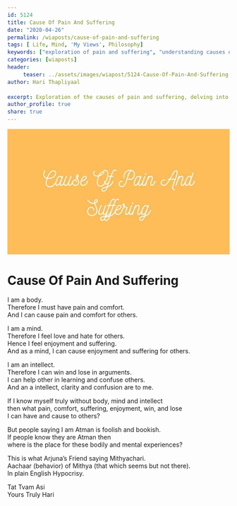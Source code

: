 ```yaml
--- 
id: 5124 
title: Cause Of Pain And Suffering
date: "2020-04-26"
permalink: /wiaposts/cause-of-pain-and-suffering
tags: [ Life, Mind, 'My Views', Philosophy]    
keywords: ["exploration of pain and suffering", "understanding causes of suffering in philosophy", "poetic insights on pain and human experience", "philosophy of suffering and healing", "exploring pain and suffering in philosophical context"]  
categories: [wiaposts] 
header:
     teaser: ../assets/images/wiapost/5124-Cause-Of-Pain-And-Suffering.jpg
author: Hari Thapliyaal 

excerpt: Exploration of the causes of pain and suffering, delving into insights on human experience and healing.
author_profile: true 
share: true 
---
```


![Cause Of Pain And Suffering](../assets/images/wiapost/5124-Cause-Of-Pain-And-Suffering.jpg)     
   
# Cause Of Pain And Suffering   
   
I am a body.     
Therefore I must have pain and comfort.     
And I can cause pain and comfort for others.    
    
I am a mind.     
Therefore I feel love and hate for others.     
Hence I feel enjoyment and suffering.     
And as a mind, I can cause enjoyment and suffering for others.    
    
I am an intellect.     
Therefore I can win and lose in arguments.     
I can help other in learning and confuse others.     
And an a intellect, clarity and confusion are to me.    
    
If I know myself truly without body, mind and intellect     
then what pain, comfort, suffering, enjoyment, win, and lose     
I can have and cause to others?    
    
But people saying I am Atman is foolish and bookish.     
If people know they are Atman then     
where is the place for these bodily and mental experiences?    
    
This is what Arjuna’s Friend saying Mithyachari.     
Aachaar (behavior) of Mithya (that which seems but not there).     
In plain English Hypocrisy.    
    
Tat Tvam Asi     
Yours Truly Hari    
